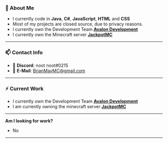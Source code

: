 ### 🤖 About Me   

- I currently code in **Java**, **C#**, **JavaScript**, **HTML** and **CSS**
- Most of my projects are closed source, due to privacy reasons.
- I currently own the Development Team **[Avalon Development](https://avalondev.net "Avalon Development")**
- I currently own the Minecraft server **[JackpotMC](https://discord.gg/jackpotmc)**

------------
### 📫 Contact Info
- 📘 **Discord**: noot noot#0215
- 🎫 **E-Mail**: BrianMayMC@gmail.com
 
------------

### ⚡ Current Work
- I currently own the Development Team **[Avalon Development](https://avalondev.net "Avalon Development")**
- I am currently owning the minecraft server **[JackpotMC](https://discord.gg/jackpotmc)**

------------

**Am I looking for work?** 
- No

------------
